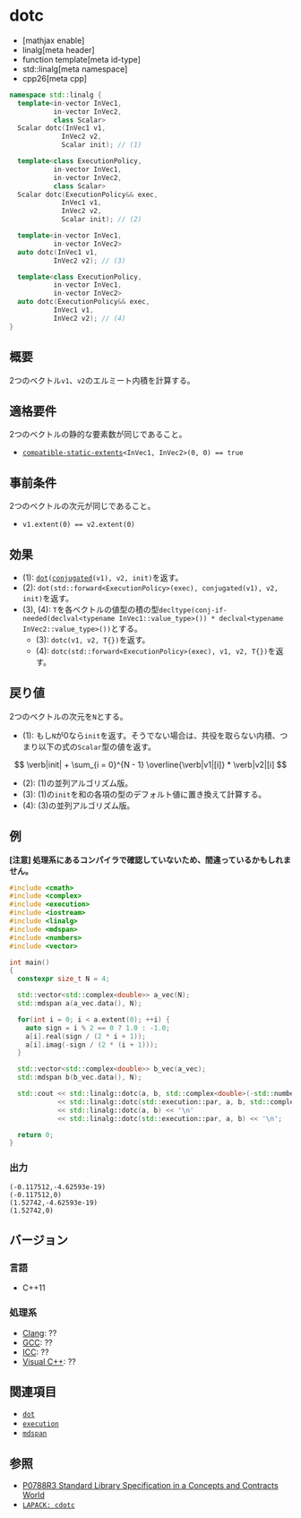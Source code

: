 # dotc

* [mathjax enable]
* linalg[meta header]
* function template[meta id-type]
* std::linalg[meta namespace]
* cpp26[meta cpp]


```cpp
namespace std::linalg {
  template<in-vector InVec1,
           in-vector InVec2,
           class Scalar>
  Scalar dotc(InVec1 v1,
             InVec2 v2,
             Scalar init); // (1)

  template<class ExecutionPolicy,
           in-vector InVec1,
           in-vector InVec2,
           class Scalar>
  Scalar dotc(ExecutionPolicy&& exec,
             InVec1 v1,
             InVec2 v2,
             Scalar init); // (2)

  template<in-vector InVec1,
           in-vector InVec2>
  auto dotc(InVec1 v1,
           InVec2 v2); // (3)

  template<class ExecutionPolicy,
           in-vector InVec1,
           in-vector InVec2>
  auto dotc(ExecutionPolicy&& exec,
           InVec1 v1,
           InVec2 v2); // (4)
}
```

## 概要
2つのベクトル`v1`、`v2`のエルミート内積を計算する。


## 適格要件
2つのベクトルの静的な要素数が同じであること。

- [`compatible-static-extents`](compatible-static-extents.md)`<InVec1, InVec2>(0, 0) == true`


## 事前条件
2つのベクトルの次元が同じであること。

- `v1.extent(0) == v2.extent(0)`


## 効果
- (1): [`dot`](dot.md)`(`[`conjugated`](conjugated.md)`(v1), v2, init)`を返す。
- (2): `dot(std::forward<ExecutionPolicy>(exec), conjugated(v1), v2, init)`を返す。
- (3), (4): `T`を各ベクトルの値型の積の型`decltype(conj-if-needed(declval<typename InVec1::value_type>()) * declval<typename InVec2::value_type>())`とする。
  + (3): `dotc(v1, v2, T{})`を返す。
  + (4): `dotc(std::forward<ExecutionPolicy>(exec), v1, v2, T{})`を返す。


## 戻り値
2つのベクトルの次元を`N`とする。

- (1): もし`N`が0なら`init`を返す。そうでない場合は、共役を取らない内積、つまり以下の式の`Scalar`型の値を返す。

$$
\verb|init| + \sum_{i = 0}^{N - 1} \overline{\verb|v1|[i]} * \verb|v2|[i]
$$

- (2): (1)の並列アルゴリズム版。
- (3): (1)の`init`を和の各項の型のデフォルト値に置き換えて計算する。
- (4): (3)の並列アルゴリズム版。


## 例
**[注意] 処理系にあるコンパイラで確認していないため、間違っているかもしれません。**

```cpp
#include <cmath>
#include <complex>
#include <execution>
#include <iostream>
#include <linalg>
#include <mdspan>
#include <numbers>
#include <vector>

int main()
{
  constexpr size_t N = 4;

  std::vector<std::complex<double>> a_vec(N);
  std::mdspan a(a_vec.data(), N);

  for(int i = 0; i < a.extent(0); ++i) {
    auto sign = i % 2 == 0 ? 1.0 : -1.0;
    a[i].real(sign / (2 * i + 1));
    a[i].imag(-sign / (2 * (i + 1)));
  }

  std::vector<std::complex<double>> b_vec(a_vec);
  std::mdspan b(b_vec.data(), N);

  std::cout << std::linalg::dotc(a, b, std::complex<double>(-std::numbers::pi * std::numbers::pi / 6, 0)) << '\n'                      // (1)
            << std::linalg::dotc(std::execution::par, a, b, std::complex<double>(-std::numbers::pi * std::numbers::pi / 6, 0)) << '\n' // (2)
            << std::linalg::dotc(a, b) << '\n'                                // (3)
            << std::linalg::dotc(std::execution::par, a, b) << '\n';          // (4)

  return 0;
}
```


### 出力
```
(-0.117512,-4.62593e-19)
(-0.117512,0)
(1.52742,-4.62593e-19)
(1.52742,0)
```


## バージョン
### 言語
- C++11

### 処理系
- [Clang](/implementation.md#clang): ??
- [GCC](/implementation.md#gcc): ??
- [ICC](/implementation.md#icc): ??
- [Visual C++](/implementation.md#visual_cpp): ??


## 関連項目
- [`dot`](dot.md)
- [`execution`](/reference/execution.md)
- [`mdspan`](/reference/mdspan.md)


## 参照
- [P0788R3 Standard Library Specification in a Concepts and Contracts World](http://www.open-std.org/jtc1/sc22/wg21/docs/papers/2018/p0788r3.pdf)
- [`LAPACK: cdotc`](https://netlib.org/lapack/explore-html/d1/dcc/group__dot_ga5c189335a4e6130a2206c190579b1571.html#ga5c189335a4e6130a2206c190579b1571)

